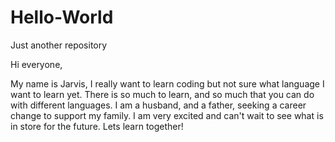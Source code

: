 # Hello-World
Just another repository

Hi everyone,

My name is Jarvis, I really want to learn coding but not sure what language I want to learn yet.
There is so much to learn, and so much that you can do with different languages. I am a husband,
and a father, seeking a career change to support my family. I am very excited and can't wait to
see what is in store for the future. Lets learn together!
